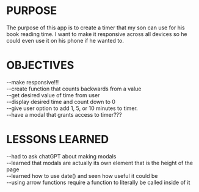 <h1>PURPOSE</h1>
The purpose of this app is to create a timer that my son can use for his book reading time. I want to make it responsive across all devices so he could even use it on his phone if he wanted to. 

<h1>OBJECTIVES</h1>
--make responsive!!!
<br>
--create function that counts backwards from a value
<br>
--get desired value of time from user
<br>
--display desired time and count down to 0
<br>
--give user option to add 1, 5, or 10 minutes to timer.
<br>
--have a modal that grants access to timer???

<h1>LESSONS LEARNED</h1>
--had to ask chatGPT about making modals
<br>
--learned that modals are actually its own element that is the height of the page
<br>
--learned how to use date() and seen how useful it could be
<br>
--using arrow functions require a function to literally be called inside of it
